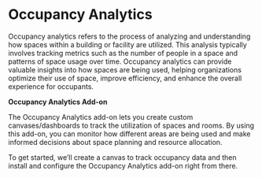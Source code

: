 # Occupancy Analytics

Occupancy analytics refers to the process of analyzing and understanding how spaces within a building or facility are utilized. This analysis typically involves tracking metrics such as the number of people in a space and patterns of space usage over time. Occupancy analytics can provide valuable insights into how spaces are being used, helping organizations optimize their use of space, improve efficiency, and enhance the overall experience for occupants.

**Occupancy Analytics Add-on**

The Occupancy Analytics add-on lets you create custom canvases/dashboards to track the utilization of spaces and rooms. By using this add-on, you can monitor how different areas are being used and make informed decisions about space planning and resource allocation.

To get started, we’ll create a canvas to track occupancy data and then install and configure the Occupancy Analytics add-on right from there.

